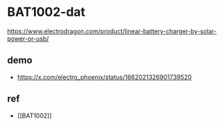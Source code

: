
# BAT1002-dat

https://www.electrodragon.com/product/linear-battery-charger-by-solar-power-or-usb/


## demo 

- https://x.com/electro_phoenix/status/1662021326901739520


## ref 

- [[BAT1002]]